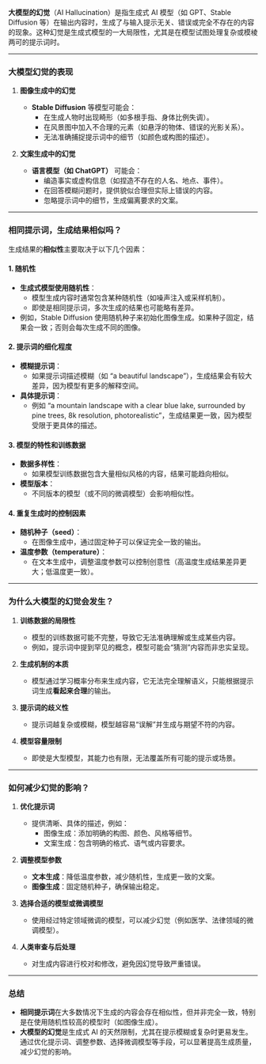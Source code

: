 **大模型的幻觉**（AI Hallucination）是指生成式 AI 模型（如 GPT、Stable Diffusion 等）在输出内容时，生成了与输入提示无关、错误或完全不存在的内容的现象。这种幻觉是生成式模型的一大局限性，尤其是在模型试图处理复杂或模棱两可的提示词时。

---

### **大模型幻觉的表现**
1. **图像生成中的幻觉**
   - **Stable Diffusion** 等模型可能会：
     - 在生成人物时出现畸形（如多根手指、身体比例失调）。
     - 在风景图中加入不合理的元素（如悬浮的物体、错误的光影关系）。
     - 无法准确捕捉提示词中的细节（如颜色或构图的描述）。

2. **文案生成中的幻觉**
   - **语言模型（如 ChatGPT）** 可能会：
     - 编造事实或虚构信息（如捏造不存在的人名、地点、事件）。
     - 在回答模糊问题时，提供貌似合理但实际上错误的内容。
     - 忽略提示词中的细节，生成偏离要求的文案。

---

### **相同提示词，生成结果相似吗？**
生成结果的**相似性**主要取决于以下几个因素：

#### 1. **随机性**
   - **生成式模型使用随机性**：
     - 模型生成内容时通常包含某种随机性（如噪声注入或采样机制）。
     - 即使是相同提示词，多次生成的结果也可能略有差异。
   - 例如，Stable Diffusion 使用随机种子来初始化图像生成。如果种子固定，结果会一致；否则会每次生成不同的图像。

#### 2. **提示词的细化程度**
   - **模糊提示词**：
     - 如果提示词描述模糊（如 “a beautiful landscape”），生成结果会有较大差异，因为模型有更多的解释空间。
   - **具体提示词**：
     - 例如 “a mountain landscape with a clear blue lake, surrounded by pine trees, 8k resolution, photorealistic”，生成结果更一致，因为模型受限于更具体的描述。

#### 3. **模型的特性和训练数据**
   - **数据多样性**：
     - 如果模型训练数据包含大量相似风格的内容，结果可能趋向相似。
   - **模型版本**：
     - 不同版本的模型（或不同的微调模型）会影响相似性。

#### 4. **重复生成时的控制因素**
   - **随机种子（seed）**：
     - 在图像生成中，通过固定种子可以保证完全一致的输出。
   - **温度参数（temperature）**：
     - 在文本生成中，调整温度参数可以控制创意性（高温度生成结果差异更大；低温度更一致）。

---

### **为什么大模型的幻觉会发生？**
1. **训练数据的局限性**
   - 模型的训练数据可能不完整，导致它无法准确理解或生成某些内容。
   - 例如，提示词中提到罕见的概念，模型可能会“猜测”内容而非忠实呈现。

2. **生成机制的本质**
   - 模型通过学习概率分布来生成内容，它无法完全理解语义，只能根据提示词生成**看起来合理**的输出。

3. **提示词的歧义性**
   - 提示词越复杂或模糊，模型越容易“误解”并生成与期望不符的内容。

4. **模型容量限制**
   - 即使是大型模型，其能力也有限，无法覆盖所有可能的提示或场景。

---

### **如何减少幻觉的影响？**
1. **优化提示词**
   - 提供清晰、具体的描述，例如：
     - 图像生成：添加明确的构图、颜色、风格等细节。
     - 文案生成：包含明确的格式、语气或内容要求。

2. **调整模型参数**
   - **文本生成**：降低温度参数，减少随机性，生成更一致的文案。
   - **图像生成**：固定随机种子，确保输出稳定。

3. **选择合适的模型或微调模型**
   - 使用经过特定领域微调的模型，可以减少幻觉（例如医学、法律领域的微调模型）。

4. **人类审查与后处理**
   - 对生成内容进行校对和修改，避免因幻觉导致严重错误。

---

### **总结**
- **相同提示词**在大多数情况下生成的内容会存在相似性，但并非完全一致，特别是在使用随机性较高的模型时（如图像生成）。
- **大模型的幻觉**是生成式 AI 的天然限制，尤其在提示模糊或复杂时更易发生。通过优化提示词、调整参数、选择微调模型等手段，可以显著提高生成质量，减少幻觉的影响。
